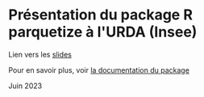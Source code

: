 # Présentation du package R parquetize à l'URDA (Insee)

Lien vers les [slides](https://ddotta.github.io/parquetize_presentation/)

Pour en savoir plus, voir [la documentation du package](https://github.com/ddotta/parquetize)

Juin 2023
